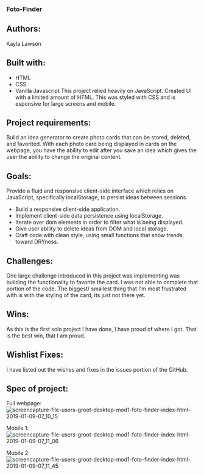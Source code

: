 ### Foto-Finder

## Authors:
Kayla Lawson

## Built with:
* HTML
* CSS
* Vanilla Javascript
This project relied heavily on JavaScript. Created UI with a limited amount of HTML. This was styled with CSS and is esponsive for large screens and mobile.


## Project requirements:
Build an idea generator to create photo cards that can be stored, deleted, and favorited. With each photo card being displayed in cards on the webpage, you have the ability to edit after you save an idea which gives the user the ability to change the original content.


## Goals:
Provide a fluid and responsive client-side interface which relies on JavaScript, specifically localStorage, to persist ideas between sessions.
* Build a responsive client-side application.
* Implement client-side data persistence using localStorage.
* Iterate over dom elements in order to filter what is being displayed.
* Give user ability to delete ideas from DOM and local storage.
* Craft code with clean style, using small functions that show trends toward DRYness.


## Challenges:
One large challenge introduced in this project was implementing was building the functionality to favorite the card. I was not able to complete that portion of the code. The biggest/ smallest thing that I'm most frustrated with is with the styling of the card, its just not there yet.  

## Wins:
As this is the first solo project I have done, I have proud of where I got. That is the best win, that I am proud. 


## Wishlist Fixes:
I have listed out the wishes and fixes in the issues portion of the GitHub. 

## Spec of project:

Full webpage: 
![screencapture-file-users-groot-desktop-mod1-foto-finder-index-html-2019-01-09-07_10_15](https://user-images.githubusercontent.com/37053236/50905024-0db34d00-13df-11e9-96d8-e5768c7461ba.png)

Mobile 1:
![screencapture-file-users-groot-desktop-mod1-foto-finder-index-html-2019-01-09-07_11_06](https://user-images.githubusercontent.com/37053236/50905039-173cb500-13df-11e9-99b1-d1e7617bc841.png)

Mobile 2:
![screencapture-file-users-groot-desktop-mod1-foto-finder-index-html-2019-01-09-07_11_45](https://user-images.githubusercontent.com/37053236/50904964-e5c3e980-13de-11e9-84b1-4018bb73383e.png)
